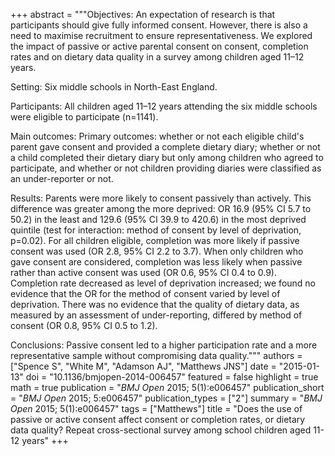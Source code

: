 +++
abstract = """Objectives: An expectation of research is that participants should give fully informed consent. However, there is also a need to maximise recruitment to ensure representativeness. We explored the impact of passive or active parental consent on consent, completion rates and on dietary data quality in a survey among children aged 11–12 years.

Setting: Six middle schools in North-East England.

Participants: All children aged 11–12 years attending the six middle schools were eligible to participate (n=1141).

Main outcomes: Primary outcomes: whether or not each eligible child's parent gave consent and provided a complete dietary diary; whether or not a child completed their dietary diary but only among children who agreed to participate, and whether or not children providing diaries were classified as an under-reporter or not.

Results: Parents were more likely to consent passively than actively. This difference was greater among the more deprived: OR 16.9 (95% CI 5.7 to 50.2) in the least and 129.6 (95% CI 39.9 to 420.6) in the most deprived quintile (test for interaction: method of consent by level of deprivation, p=0.02). For all children eligible, completion was more likely if passive consent was used (OR 2.8, 95% CI 2.2 to 3.7). When only children who gave consent are considered, completion was less likely when passive rather than active consent was used (OR 0.6, 95% CI 0.4 to 0.9). Completion rate decreased as level of deprivation increased; we found no evidence that the OR for the method of consent varied by level of deprivation. There was no evidence that the quality of dietary data, as measured by an assessment of under-reporting, differed by method of consent (OR 0.8, 95% CI 0.5 to 1.2).

Conclusions: Passive consent led to a higher participation rate and a more representative sample without compromising data quality."""
authors = ["Spence S", "White M", "Adamson AJ", "Matthews JNS"]
date = "2015-01-13"
doi = "10.1136/bmjopen-2014-006457"
featured = false
highlight = true
math = true
publication = "*BMJ Open* 2015; 5(1):e006457"
publication_short = "*BMJ Open* 2015; 5:e006457"
publication_types = ["2"]
summary = "*BMJ Open* 2015; 5(1):e006457"
tags = ["Matthews"]
title = "Does the use of passive or active consent affect consent or completion rates, or dietary data quality? Repeat cross-sectional survey among school children aged 11-12 years"
+++
